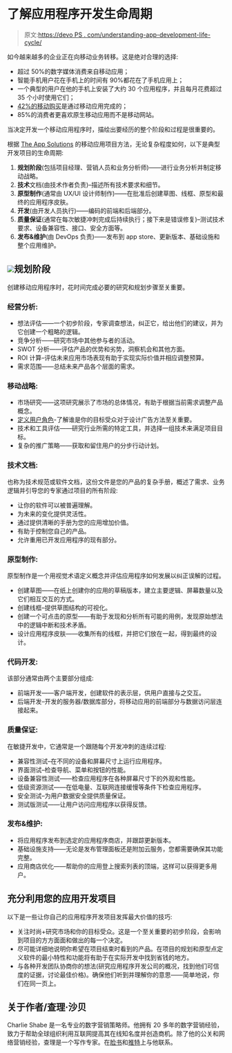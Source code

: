 # 了解应用程序开发生命周期

> 原文:[https://devo PS . com/understanding-app-development-life-cycle/](https://devops.com/understanding-app-development-life-cycle/)

如今越来越多的企业正在向移动业务转移。这是绝对合理的选择:

*   超过 50%的数字媒体消费来自移动应用；
*   智能手机用户花在手机上的时间有 90%都花在了手机应用上；
*   一个典型的用户在他的手机上安装了大约 30 个应用程序，并且每月花费超过 35 个小时使用它们；
*   [42%的移动购买](http://www.outerboxdesign.com/web-design-articles/mobile-ecommerce-statistics)是通过移动应用完成的；
*   85%的消费者更喜欢原生移动应用而不是移动网站。

当决定开发一个移动应用程序时，描绘出要经历的整个阶段和过程是很重要的。

根据 [The App Solutions](https://theappsolutions.com/) 的移动应用项目方法，无论复杂程度如何，以下是典型开发项目的生命周期:

1.  **规划阶段**(包括项目经理、营销人员和业务分析师)——进行业务分析并制定移动战略。
2.  **技术**文档(由技术作者负责)–描述所有技术要求和细节。
3.  **原型制作**(通常由 UX/UI 设计师制作)——在批准后创建草图、线框、原型和最终的应用程序皮肤。
4.  **开发**(由开发人员执行)——编码的前端和后端部分。
5.  **质量保证**(通常在每次敏捷冲刺完成后持续执行；接下来是错误修复)–测试技术要求、设备兼容性、接口、安全方面等。
6.  **发布&维护**(由 DevOps 负责)——发布到 app store、更新版本、基础设施和整个应用维护。

## **![](../Images/8e9c9f017d9a0687323ff36d7158a695.png)规划阶段**

创建移动应用程序时，花时间完成必要的研究和规划步骤至关重要。

### **经营分析**:

*   想法评估——一个初步阶段，专家调查想法，纠正它，给出他们的建议，并为它创建一个粗略的逻辑。
*   竞争分析——研究市场中其他参与者的活动。
*   SWOT 分析——评估产品的优势和劣势，洞察机会和其他方面。
*   ROI 计算–评估未来应用市场表现有助于实现实际价值并相应调整预算。
*   需求范围——总结未来产品各个层面的需求。

### **移动战略**:

*   市场研究——这项研究展示了市场的总体情况，有助于根据当前需求调整产品概念。
*   [定义用户角色](http://blog.careerfoundry.com/ux-design/how-to-define-a-user-persona)-了解谁是你的目标受众对于设计广告方法至关重要。
*   技术和工具评估——研究行业所需的特定工具，并选择一组技术来满足项目目标。
*   复杂的推广策略——获取和留住用户的分步行动计划。

### **技术文档:**

也称为技术规范或软件文档，这份文件是您的产品的复杂手册，概述了需求、业务逻辑并引导您的专家通过项目的所有阶段:

*   让你的软件可以被普遍理解。
*   为未来的变化提供灵活性。
*   通过提供清晰的手册为您的应用增加价值。
*   有助于控制您自己的产品。
*   允许重用已开发应用程序的现有部分。

### **原型制作:**

原型制作是一个用视觉术语定义概念并评估应用程序如何发展以纠正误解的过程。

*   创建草图——在纸上创建你的应用的草稿版本，建立主要逻辑、屏幕数量以及它们相互交互的方式。
*   创建线框–提供草图结构的可视化。
*   创建一个可点击的原型——有助于发现和分析所有可能的用例，发现原始想法中的逻辑中断和技术矛盾。
*   设计应用程序皮肤——收集所有的线框，并把它们放在一起，得到最终的设计。

### **代码开发:**

该部分通常由两个主要部分组成:

*   前端开发——客户端开发，创建软件的表示层，供用户直接与之交互。
*   后端开发–开发的服务器/数据库部分，将移动应用的前端部分与数据访问层连接起来。

### **质量保证:**

在敏捷开发中，它通常是一个跟随每个开发冲刺的连续过程:

*   兼容性测试–在不同的设备和屏幕尺寸上运行应用程序。
*   界面测试–检查导航、菜单和按钮的性能。
*   设备兼容性测试——检查应用程序在各种屏幕尺寸下的外观和性能。
*   低级资源测试——在低电量、互联网连接缓慢等条件下检查应用程序。
*   安全测试–为用户数据安全提供质量保证。
*   测试版测试——让用户访问应用程序以获得反馈。

### **发布&维护:**

*   将应用程序发布到选定的应用程序商店，并跟踪更新版本。
*   基础设施支持——无论是发布管理面板还是附加云服务，您都需要确保其功能完整。
*   应用商店优化——帮助你的应用登上搜索列表的顶端，这样可以获得更多用户。

## **充分利用您的应用开发项目**

以下是一些让你自己的应用程序开发项目发挥最大价值的技巧:

*   关注时尚+研究市场和你的目标受众。这是一个至关重要的初步阶段，会影响到项目的方方面面和做出的每一个决定。
*   尽可能详细地说明你希望在项目结束时看到的产品。在项目的规划和原型点定义软件的最小特性和功能将有助于在实际开发中找到省钱的地方。
*   与各种开发团队协商你的想法(研究应用程序开发公司的概况，找到他们可信度的证据，讨论最佳价格)。确保他们听到并理解你的意思——简单地说，你们在同一页上。

## 关于作者/查理·沙贝

Charlie Shabe 是一名专业的数字营销策略师。他拥有 20 多年的数字营销经验，致力于帮助全球组织利用互联网提高其在线知名度并创造商机。除了他的公关和网络营销经验，查理是一个写作专家。在[脸书](https://www.facebook.com/charlie.shabe)和[推特](https://twitter.com/CharlieShabe)上与他联系。